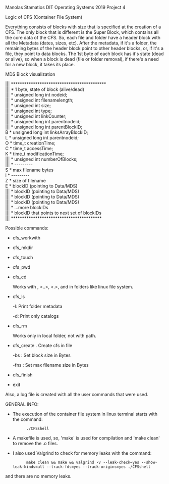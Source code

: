 Manolas Stamatios DIT Operating Systems 2019 Project 4

Logic of CFS (Container File System)

Everything consists of blocks with size that is specified at the creation of a CFS. The only block that is different is the Super Block, which contains all the core data of the CFS. So, each file and folder have a header block with all the Metadata (dates, sizes, etc). After the metadata, if it's a folder, the remaining bytes of the header block point to other header blocks, or, if it's a file, they point to data blocks. The 1st byte of each block has it's state (dead or alive), so when a block is dead (file or folder removal), if there's a need for a new block, it takes its place.
	

MDS Block visualization

|||  *******************************************   
|||	* 1 byte, state of block (alive/dead)        
|||	* unsigned long int nodeid;               
|||	* unsigned int filenamelength;	           
|||	* unsigned int size; 			        
|||	* unsigned int type;                      
|||	* unsigned int linkCounter;				
|||	* unsigned long int parentnodeid;            
|||	* unsigned long int parentBlockID;           
 B 	* unsigned long int linksArrayBlockID;       
 L 	* unsigned long int parentnodeid;            
 O 	* time_t creationTime;                       
 C 	* time_t accessTime;                         
 K 	* time_t modificationTime;                   
|||	* unsigned int numberOfBlocks;               
|||	* ---------                   
 S 	* max filename bytes				      
 I 	* ---------      
 Z 	* size of filename  
 E 	* blockID (pointing to Data/MDS)          
|||	* blockID (pointing to Data/MDS)          
|||	* blockID (pointing to Data/MDS)          
|||	* blockID (pointing to Data/MDS)          
|||	* ...more blockIDs              		         
|||	* blockID that points to next set of blockIDs					      
|||  *****************************************  

Possible commands:

* cfs_workwith <FILE>
* cfs_mkdir <DIRECTORIES>
* cfs_touch <OPTIONS> <FILES>
* cfs_pwd
* cfs_cd <PATH>
	
	Works with <PATH>, <..>, <.>, and in folders like linux file system.
* cfs_ls <OPTIONS>
	
	-l: Print folder metadata
	
	-d: Print only catalogs
* cfs_rm <OPTIONS> <DESTINATIONS>
	
	Works only in local folder, not with path.
* cfs_create <OPTIONS> <FILE>. Create cfs in file <FILE>
	
	-bs <BLOCK SIZE>: Set block size in Bytes
	
	-fns <FILENAME SIZE>: Set max filename size in Bytes
* cfs_finish
* exit
	
Also, a log file is created with all the user commands that were used.
	
	
GENERAL INFO:
	
* The execution of the container file system in linux terminal starts with the command:

			./CFSshell
* A makefile is used, so, 'make' is used for compilation and 'make clean' to remove the .o files.
* I also used Valgrind to check for memory leaks with the command:
	
			make clean && make && valgrind -v --leak-check=yes --show-leak-kinds=all --track-fds=yes --track-origins=yes ./CFSshell

and there are no memory leaks.

	

